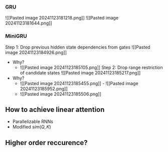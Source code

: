 ### GRU


![[Pasted image 20241123181218.png]]
![[Pasted image 20241123181644.png]]

### MiniGRU
Step 1: Drop previous hidden state dependencies from gates
![[Pasted image 20241123184926.png]]
- Why?
	- ![[Pasted image 20241123185105.png]]
Step 2: Drop range restriction of candidate states
![[Pasted image 20241123185217.png]]
- Why?
	- ![[Pasted image 20241123185455.png]]
																	- ![[Pasted image 20241123185952.png]]
	- ![[Pasted image 20241123185506.png]]



## How to achieve linear attention
- Parallelizable RNNs
- Modified $sim (Q,K)$

## Higher order reccurence?